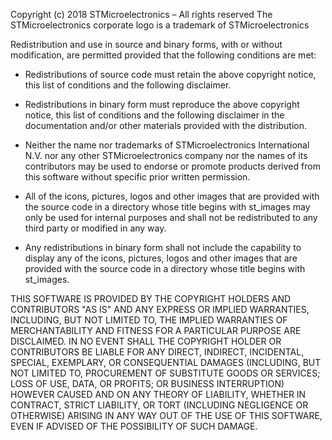  Copyright (c) 2018  STMicroelectronics – All rights reserved
 The STMicroelectronics corporate logo is a trademark of STMicroelectronics

 Redistribution and use in source and binary forms, with or without modification,
 are permitted provided that the following conditions are met:

 - Redistributions of source code must retain the above copyright notice, this list of conditions
   and the following disclaimer.

 - Redistributions in binary form must reproduce the above copyright notice, this list of
   conditions and the following disclaimer in the documentation and/or other materials provided
   with the distribution.

 - Neither the name nor trademarks of STMicroelectronics International N.V. nor any other
   STMicroelectronics company nor the names of its contributors may be used to endorse or
   promote products derived from this software without specific prior written permission.

 - All of the icons, pictures, logos and other images that are provided with the source code
   in a directory whose title begins with st_images may only be used for internal purposes and
   shall not be redistributed to any third party or modified in any way.

 - Any redistributions in binary form shall not include the capability to display any of the
   icons, pictures, logos and other images that are provided with the source code in a directory
   whose title begins with st_images.

 THIS SOFTWARE IS PROVIDED BY THE COPYRIGHT HOLDERS AND CONTRIBUTORS "AS IS" AND ANY EXPRESS OR
 IMPLIED WARRANTIES, INCLUDING, BUT NOT LIMITED TO, THE IMPLIED WARRANTIES OF MERCHANTABILITY
 AND FITNESS FOR A PARTICULAR PURPOSE ARE DISCLAIMED. IN NO EVENT SHALL THE COPYRIGHT HOLDER
 OR CONTRIBUTORS BE LIABLE FOR ANY DIRECT, INDIRECT, INCIDENTAL, SPECIAL, EXEMPLARY, OR
 CONSEQUENTIAL DAMAGES (INCLUDING, BUT NOT LIMITED TO, PROCUREMENT OF SUBSTITUTE GOODS OR
 SERVICES; LOSS OF USE, DATA, OR PROFITS; OR BUSINESS INTERRUPTION) HOWEVER CAUSED AND ON ANY
 THEORY OF LIABILITY, WHETHER IN CONTRACT, STRICT LIABILITY, OR TORT (INCLUDING NEGLIGENCE OR
 OTHERWISE) ARISING IN ANY WAY OUT OF THE USE OF THIS SOFTWARE, EVEN IF ADVISED OF THE POSSIBILITY
 OF SUCH DAMAGE.